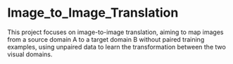 # Image_to_Image_Translation
This project focuses on image-to-image translation, aiming to map images from a source domain A to a target domain B without paired training examples, using unpaired data to learn the transformation between the two visual domains.
